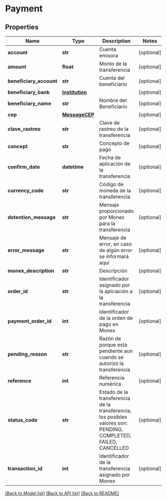 # Payment

## Properties
Name | Type | Description | Notes
------------ | ------------- | ------------- | -------------
**account** | **str** | Cuenta emisora | [optional] 
**amount** | **float** | Monto de la transferencia | [optional] 
**beneficiary_account** | **str** | Cuenta del beneficiario | [optional] 
**beneficiary_bank** | [**Institution**](Institution.md) |  | [optional] 
**beneficiary_name** | **str** | Nombre del Beneficiario | [optional] 
**cep** | [**MessageCEP**](MessageCEP.md) |  | [optional] 
**clave_rastreo** | **str** | Clave de rastreo de la transferencia | [optional] 
**concept** | **str** | Concepto de pago | [optional] 
**confirm_date** | **datetime** | Fecha de aplicación de la transferencia | [optional] 
**currency_code** | **str** | Código de moneda de la transferencia | [optional] 
**detention_message** | **str** | Mensaje proporcionado por Monex para la transferencia | [optional] 
**error_message** | **str** | Mensaje de error, en caso de algún error se informará aquí | [optional] 
**monex_description** | **str** | Descripción | [optional] 
**order_id** | **str** | Identificador asignado por la aplciación a la transferencia | [optional] 
**payment_order_id** | **int** | Identificador de la orden de pago en Monex | [optional] 
**pending_reason** | **str** | Razón de porque esta pendiente aun cuando se autorizó la transferencia | [optional] 
**reference** | **int** | Referencia numérica | [optional] 
**status_code** | **str** | Estado de la transferencia de la transferencia, los posibles valores son: PENDING, COMPLETED, FAILED, CANCELLED | [optional] 
**transaction_id** | **int** | Identificador de la transferencia asignado por Monex | [optional] 

[[Back to Model list]](../README.md#documentation-for-models) [[Back to API list]](../README.md#documentation-for-api-endpoints) [[Back to README]](../README.md)

